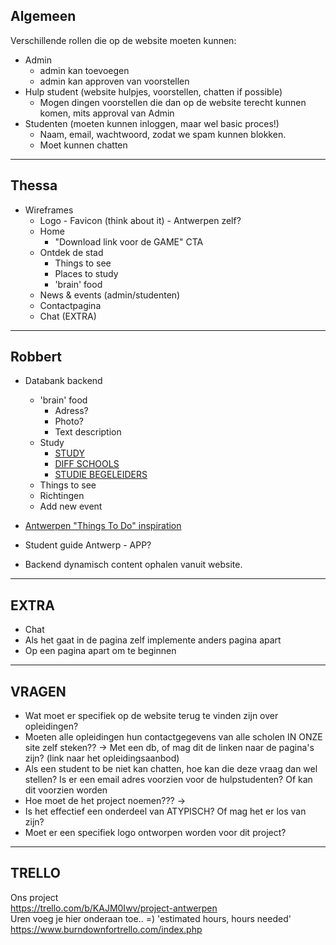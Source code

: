 
Algemeen
---

Verschillende rollen die op de website moeten kunnen:
- Admin
  - admin kan toevoegen
  - admin kan approven van voorstellen
- Hulp student (website hulpjes, voorstellen, chatten if possible)
  - Mogen dingen voorstellen die dan op de website terecht kunnen komen, mits approval van Admin
- Studenten (moeten kunnen inloggen, maar wel basic proces!)
  - Naam, email, wachtwoord, zodat we spam kunnen blokken.
  - Moet kunnen chatten

---
Thessa
---

- Wireframes
  - Logo - Favicon (think about it) - Antwerpen zelf?
  - Home
    - "Download link voor de GAME" CTA
  - Ontdek de stad
    - Things to see
    - Places to study
    - 'brain' food
  - News & events (admin/studenten)
  - Contactpagina
  - Chat (EXTRA)

---
Robbert
---

- Databank backend

  - 'brain' food
    - Adress?
    - Photo?
    - Text description
  - Study
    - [STUDY](https://www.gate15.be/nl/home)
    - [DIFF SCHOOLS](https://www.gate15.be/nl/content/detail/wegwijs/hoger-onderwijs-in-antwerpen)
    - [STUDIE BEGELEIDERS](https://www.kdg.be/contact/)
  - Things to see
  - Richtingen
  - Add new event
- [Antwerpen "Things To Do" inspiration ](http://www.visitantwerpen.be/en/thema-s-en/kinderen-en)
- Student guide Antwerp - APP?
- Backend dynamisch content ophalen vanuit website.
---
EXTRA
---

- Chat
 - Als het gaat in de pagina zelf implemente anders pagina apart
 - Op een pagina apart om te beginnen


---
VRAGEN
---

- Wat moet er specifiek op de website terug te vinden zijn over opleidingen?
- Moeten alle opleidingen hun contactgegevens van alle scholen IN ONZE site zelf steken?? -> Met een db, of mag dit de linken naar de pagina's zijn? (link naar het opleidingsaanbod)
- Als een student to be niet kan chatten, hoe kan die deze vraag dan wel stellen? Is er een email adres voorzien voor de hulpstudenten? Of kan dit voorzien worden
- Hoe moet de het project noemen??? ->
- Is het effectief een onderdeel van ATYPISCH? Of mag het er los van zijn?
- Moet er een specifiek logo ontworpen worden voor dit project?
---
TRELLO
---

Ons project <br>
https://trello.com/b/KAJM0Iwv/project-antwerpen <br>
Uren voeg je hier onderaan toe.. =) 'estimated hours, hours needed' <br>
https://www.burndownfortrello.com/index.php
